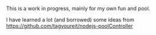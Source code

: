 This is a work in progress, mainly for my own fun and pool.

I have learned a lot (and borrowed) some ideas from https://github.com/tagyoureit/nodejs-poolController
